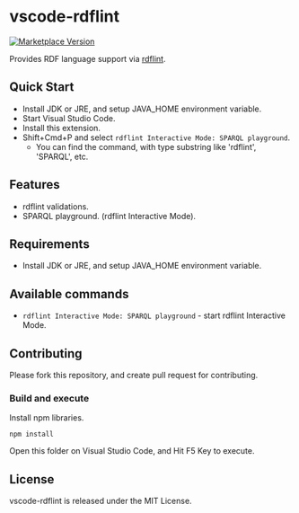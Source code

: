 # vscode-rdflint

[![Marketplace Version](https://vsmarketplacebadge.apphb.com/version/takemikami.vscode-rdflint.svg "Current Release")](https://marketplace.visualstudio.com/items?itemName=takemikami.vscode-rdflint)

Provides RDF language support via [rdflint](https://github.com/imas/rdflint).

## Quick Start

- Install JDK or JRE, and setup JAVA_HOME environment variable.
- Start Visual Studio Code.
- Install this extension.
- Shift+Cmd+P and select `rdflint Interactive Mode: SPARQL playground`.
   - You can find the command, with type substring like 'rdflint', 'SPARQL', etc.

## Features

- rdflint validations.
- SPARQL playground. (rdflint Interactive Mode).

## Requirements

- Install JDK or JRE, and setup JAVA_HOME environment variable.

## Available commands

- `rdflint Interactive Mode: SPARQL playground` - start rdflint Interactive Mode.

## Contributing

Please fork this repository, and create pull request for contributing.

### Build and execute

Install npm libraries.

```
npm install
```

Open this folder on Visual Studio Code, and Hit F5 Key to execute.

## License

vscode-rdflint is released under the MIT License.
